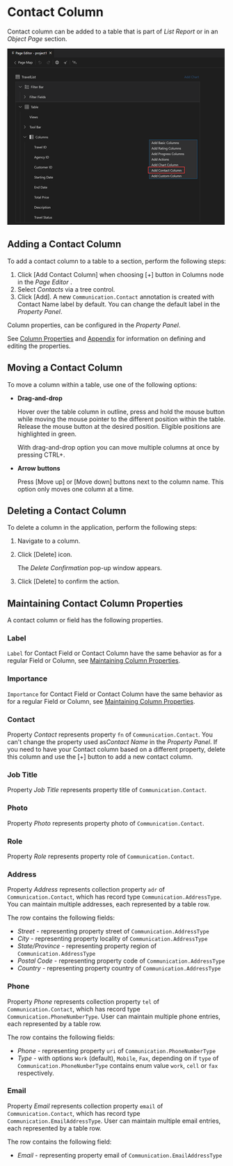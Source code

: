 <!-- loiodc5931d0541040ab9e6126b9108b4154 -->

# Contact Column

Contact column can be added to a table that is part of *List Report* or in an *Object Page* section.

![Contact Column](images/FIORI_TOOLS_CONTACT_COLUMN_0e0431c.png)



<a name="loiodc5931d0541040ab9e6126b9108b4154__section_rl2_nmz_g5b"/>

## Adding a Contact Column

To add a contact column to a table to a section, perform the following steps:

1.  Click [Add Contact Column\] when choosing [\+\] button in Columns node in the *Page Editor* .
2.  Select *Contacts* via a tree control.
3.  Click [Add\]. A new `Communication.Contact` annotation is created with Contact Name label by default. You can change the default label in the *Property Panel*.

Column properties, can be configured in the *Property Panel*.

See [Column Properties](table-columns-a80d603.md#loioa80d603f85164482b192eeeb2df535a2__columnproperties) and [Appendix](appendix-457f2e9.md#loio457f2e9699b5437fb09d56311055a4a0) for information on defining and editing the properties.



<a name="loiodc5931d0541040ab9e6126b9108b4154__section_jpx_rfv_h5b"/>

## Moving a Contact Column

To move a column within a table, use one of the following options:

-   **Drag-and-drop**

    Hover over the table column in outline, press and hold the mouse button while moving the mouse pointer to the different position within the table. Release the mouse button at the desired position. Eligible positions are highlighted in green.

    With drag-and-drop option you can move multiple columns at once by pressing CTRL+.

-   **Arrow buttons**

    Press [Move up\] or [Move down\] buttons next to the column name. This option only moves one column at a time.




<a name="loiodc5931d0541040ab9e6126b9108b4154__section_oz3_kgv_h5b"/>

## Deleting a Contact Column

To delete a column in the application, perform the following steps:

1.  Navigate to a column.
2.  Click [Delete\] icon.

    The *Delete Confirmation* pop-up window appears.

3.  Click [Delete\] to confirm the action.



<a name="loiodc5931d0541040ab9e6126b9108b4154__section_d3v_nx1_vvb"/>

## Maintaining Contact Column Properties

A contact column or field has the following properties.



### Label

`Label` for Contact Field or Contact Column have the same behavior as for a regular Field or Column, see [Maintaining Column Properties](table-columns-a80d603.md#loioa80d603f85164482b192eeeb2df535a2__columnproperties).



### Importance

`Importance` for Contact Field or Contact Column have the same behavior as for a regular Field or Column, see [Maintaining Column Properties](table-columns-a80d603.md#loioa80d603f85164482b192eeeb2df535a2__columnproperties).



### Contact

Property *Contact* represents property `fn` of `Communication.Contact`. You can't change the property used as*Contact Name* in the *Property Panel*. If you need to have your Contact column based on a different property, delete this column and use the [\+\] button to add a new contact column.



### Job Title

Property *Job Title* represents property title of `Communication.Contact`.



### Photo

Property *Photo* represents property photo of `Communication.Contact`.



### Role

Property *Role* represents property role of `Communication.Contact`.



### Address

Property *Address* represents collection property `adr` of `Communication.Contact`, which has record type `Communication.AddressType`. You can maintain multiple addresses, each represented by a table row.

The row contains the following fields:

-   *Street* - representing property street of `Communication.AddressType`
-   *City* - representing property locality of `Communication.AddressType`
-   *State/Province* - representing property region of `Communication.AddressType`
-   *Postal Code* - representing property code of `Communication.AddressType`
-   *Country* - representing property country of `Communication.AddressType`



### Phone

Property *Phone* represents collection property `tel` of `Communication.Contact`, which has record type `Communication.PhoneNumberType`. User can maintain multiple phone entries, each represented by a table row.

The row contains the following fields:

-   *Phone* - representing property `uri` of `Communication.PhoneNumberType`
-   *Type* - with options `Work` \(default\), `Mobile`, `Fax`, depending on if `type` of `Communication.PhoneNumberType` contains enum value `work`, `cell` or `fax` respectively.



### Email

Property *Email* represents collection property `email` of `Communication.Contact`, which has record type `Communication.EmailAddressType`. User can maintain multiple email entries, each represented by a table row.

The row contains the following field:

-   *Email* - representing property email of `Communication.EmailAddressType`

